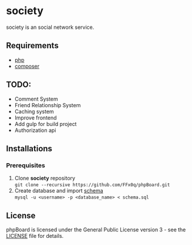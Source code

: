 # society

society is an social network service. 

## Requirements
- [php](https://github.com/php)
- [composer](https://getcomposer.org/)

## TODO:
 - Comment System
 - Friend Relationship System
 - Caching system
 - Improve frontend
 - Add gulp for build project
 - Authorization api

## Installations
### Prerequisites
1. Clone **society** repository\
`git clone --recursive https://github.com/FFx0q/phpBoard.git`
2. Create database and import [schema](https://github.com/FFx0q/society/api/schema.sql)\
`mysql -u <username> -p <database_name> < schema.sql`

## License
phpBoard is licensed under the General Public License version 3 - see the [LICENSE](LICENSE) file for details.

